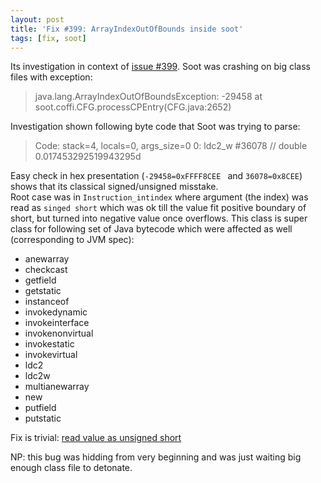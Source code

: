 ```yaml
---
layout: post
title: 'Fix #399: ArrayIndexOutOfBounds inside soot'
tags: [fix, soot]
---
```


Its investigation in context of [issue #399](https://github.com/MobiVM/robovm/issues/399). Soot was crashing on big class files with exception:  
> java.lang.ArrayIndexOutOfBoundsException: -29458
	at soot.coffi.CFG.processCPEntry(CFG.java:2652)

Investigation shown following byte code that Soot was trying to parse: 
>    Code:
      stack=4, locals=0, args_size=0
         0: ldc2_w        #36078              // double 0.017453292519943295d

Easy check in hex presentation (`-29458=0xFFFF8CEE ` and `36078=0x8CEE`) shows that its classical signed/unsigned misstake.  
Root case was in `Instruction_intindex` where argument (the index) was read as `singed short` which was ok till the value fit positive boundary of short, but turned into negative value once overflows. This class is super class for following set of Java bytecode which were affected as well (corresponding to JVM spec):  
* anewarray
* checkcast
* getfield
* getstatic
* instanceof
* invokedynamic
* invokeinterface
* invokenonvirtual
* invokestatic
* invokevirtual
* ldc2
* ldc2w
* multianewarray
* new
* putfield
* putstatic

Fix is trivial: [read value as unsigned short](https://github.com/dkimitsa/soot/commit/2f0e189600f49b85355864ae5afa475dfa085486)

NP: this bug was hidding from very beginning and was just waiting big enough class file to detonate. 
